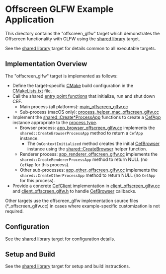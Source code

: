 # Offscreen GLFW Example Application

This directory contains the "offscreen_glfw" target which demonstrates the Offscreen functionality with GLFW using the [shared library](../shared) target.

See the [shared library](../shared) target for details common to all executable targets.

## Implementation Overview

The "offscreen_glfw" target is implemented as follows:

 * Define the target-specific [CMake](https://cmake.org/) build configuration in the [CMakeLists.txt](CMakeLists.txt) file.
 * Call the shared [entry point functions](https://bitbucket.org/chromiumembedded/cef/wiki/GeneralUsage.md#markdown-header-entry-point-function) that initialize, run and shut down CEF.
     * Main process (all platforms): [main_offscreen_glfw.cc](main_offscreen_glfw.cc)
     * Sub-process (macOS only): [process_helper_mac_offscreen_glfw.cc](process_helper_mac_offscreen_glfw.cc)
 * Implement the [shared::Create*ProcessApp](../shared/app_factory.h) functions to create a [CefApp](https://bitbucket.org/chromiumembedded/cef/wiki/GeneralUsage.md#markdown-header-cefapp) instance appropriate to the [process type](https://bitbucket.org/chromiumembedded/cef/wiki/GeneralUsage.md#markdown-header-processes).
     * Browser process: [app_browser_offscreen_glfw.cc](app_browser_offscreen_glfw.cc) implements the `shared::CreateBrowserProcessApp` method to return a `CefApp` instance.
         * The `OnContextInitialized` method creates the initial [CefBrowser](https://bitbucket.org/chromiumembedded/cef/wiki/GeneralUsage.md#markdown-header-cefbrowser-and-cefframe) instance using the [shared::CreateBrowser](../shared/browser_util.h) helper function.
     * Renderer process: [app_renderer_offscreen_glfw.cc](app_renderer_offscreen_glfw.cc) implements the `shared::CreateRendererProcessApp` method to return NULL (no `CefApp` for this process).
     * Other sub-processes: [app_other_offscreen_glfw.cc](app_other_offscreen_glfw.cc) implements the `shared::CreateOtherProcessApp` method to return NULL (no `CefApp` for this process).
 * Provide a concrete [CefClient](https://bitbucket.org/chromiumembedded/cef/wiki/GeneralUsage.md#markdown-header-cefclient) implementation in [client_offscreen_glfw.cc](client_offscreen_glfw.cc) and [client_offscreen_glfw.h](client_offscreen_glfw.h) to handle [CefBrowser](https://bitbucket.org/chromiumembedded/cef/wiki/GeneralUsage.md#markdown-header-cefbrowser-and-cefframe) callbacks.

Other targets use the offscreen_glfw implementation source files (*_offscreen_glfw.cc) in cases where example-specific customization is not required.

## Configuration

See the [shared library](../shared) target for configuration details.

## Setup and Build

See the [shared library](../shared) target for setup and build instructions.
